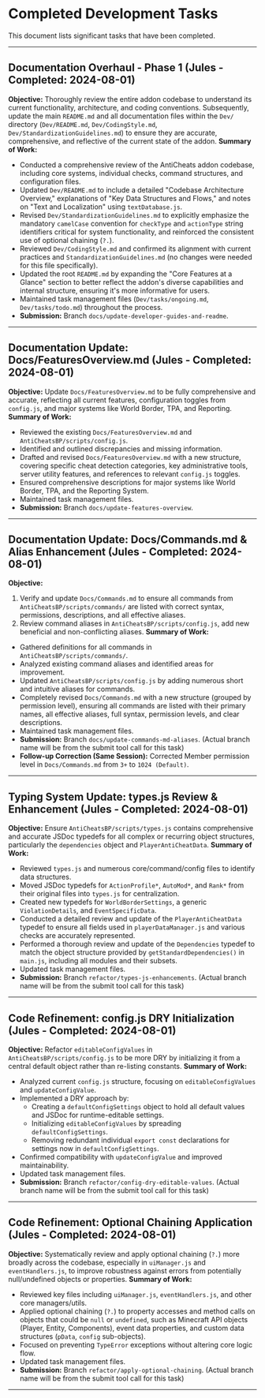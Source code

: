 # Completed Development Tasks

This document lists significant tasks that have been completed.

---

## Documentation Overhaul - Phase 1 (Jules - Completed: 2024-08-01)
**Objective:** Thoroughly review the entire addon codebase to understand its current functionality, architecture, and coding conventions. Subsequently, update the main `README.md` and all documentation files within the `Dev/` directory (`Dev/README.md`, `Dev/CodingStyle.md`, `Dev/StandardizationGuidelines.md`) to ensure they are accurate, comprehensive, and reflective of the current state of the addon.
**Summary of Work:**
*   Conducted a comprehensive review of the AntiCheats addon codebase, including core systems, individual checks, command structures, and configuration files.
*   Updated `Dev/README.md` to include a detailed "Codebase Architecture Overview," explanations of "Key Data Structures and Flows," and notes on "Text and Localization" using `textDatabase.js`.
*   Revised `Dev/StandardizationGuidelines.md` to explicitly emphasize the mandatory `camelCase` convention for `checkType` and `actionType` string identifiers critical for system functionality, and reinforced the consistent use of optional chaining (`?.`).
*   Reviewed `Dev/CodingStyle.md` and confirmed its alignment with current practices and `StandardizationGuidelines.md` (no changes were needed for this file specifically).
*   Updated the root `README.md` by expanding the "Core Features at a Glance" section to better reflect the addon's diverse capabilities and internal structure, ensuring it's more informative for users.
*   Maintained task management files (`Dev/tasks/ongoing.md`, `Dev/tasks/todo.md`) throughout the process.
*   **Submission:** Branch `docs/update-developer-guides-and-readme`.

---

## Documentation Update: Docs/FeaturesOverview.md (Jules - Completed: 2024-08-01)
**Objective:** Update `Docs/FeaturesOverview.md` to be fully comprehensive and accurate, reflecting all current features, configuration toggles from `config.js`, and major systems like World Border, TPA, and Reporting.
**Summary of Work:**
*   Reviewed the existing `Docs/FeaturesOverview.md` and `AntiCheatsBP/scripts/config.js`.
*   Identified and outlined discrepancies and missing information.
*   Drafted and revised `Docs/FeaturesOverview.md` with a new structure, covering specific cheat detection categories, key administrative tools, server utility features, and references to relevant `config.js` toggles.
*   Ensured comprehensive descriptions for major systems like World Border, TPA, and the Reporting System.
*   Maintained task management files.
*   **Submission:** Branch `docs/update-features-overview`.

---

## Documentation Update: Docs/Commands.md & Alias Enhancement (Jules - Completed: 2024-08-01)
**Objective:**
1. Verify and update `Docs/Commands.md` to ensure all commands from `AntiCheatsBP/scripts/commands/` are listed with correct syntax, permissions, descriptions, and all effective aliases.
2. Review command aliases in `AntiCheatsBP/scripts/config.js`, add new beneficial and non-conflicting aliases.
**Summary of Work:**
*   Gathered definitions for all commands in `AntiCheatsBP/scripts/commands/`.
*   Analyzed existing command aliases and identified areas for improvement.
*   Updated `AntiCheatsBP/scripts/config.js` by adding numerous short and intuitive aliases for commands.
*   Completely revised `Docs/Commands.md` with a new structure (grouped by permission level), ensuring all commands are listed with their primary names, all effective aliases, full syntax, permission levels, and clear descriptions.
*   Maintained task management files.
*   **Submission:** Branch `docs/update-commands-md-aliases`. (Actual branch name will be from the submit tool call for this task)
*   **Follow-up Correction (Same Session):** Corrected Member permission level in `Docs/Commands.md` from `3+` to `1024 (Default)`.

---

## Typing System Update: types.js Review & Enhancement (Jules - Completed: 2024-08-01)
**Objective:** Ensure `AntiCheatsBP/scripts/types.js` contains comprehensive and accurate JSDoc typedefs for all complex or recurring object structures, particularly the `dependencies` object and `PlayerAntiCheatData`.
**Summary of Work:**
*   Reviewed `types.js` and numerous core/command/config files to identify data structures.
*   Moved JSDoc typedefs for `ActionProfile*`, `AutoMod*`, and `Rank*` from their original files into `types.js` for centralization.
*   Created new typedefs for `WorldBorderSettings`, a generic `ViolationDetails`, and `EventSpecificData`.
*   Conducted a detailed review and update of the `PlayerAntiCheatData` typedef to ensure all fields used in `playerDataManager.js` and various checks are accurately represented.
*   Performed a thorough review and update of the `Dependencies` typedef to match the object structure provided by `getStandardDependencies()` in `main.js`, including all modules and their subsets.
*   Updated task management files.
*   **Submission:** Branch `refactor/types-js-enhancements`. (Actual branch name will be from the submit tool call for this task)

---

## Code Refinement: config.js DRY Initialization (Jules - Completed: 2024-08-01)
**Objective:** Refactor `editableConfigValues` in `AntiCheatsBP/scripts/config.js` to be more DRY by initializing it from a central default object rather than re-listing constants.
**Summary of Work:**
*   Analyzed current `config.js` structure, focusing on `editableConfigValues` and `updateConfigValue`.
*   Implemented a DRY approach by:
    *   Creating a `defaultConfigSettings` object to hold all default values and JSDoc for runtime-editable settings.
    *   Initializing `editableConfigValues` by spreading `defaultConfigSettings`.
    *   Removing redundant individual `export const` declarations for settings now in `defaultConfigSettings`.
*   Confirmed compatibility with `updateConfigValue` and improved maintainability.
*   Updated task management files.
*   **Submission:** Branch `refactor/config-dry-editable-values`. (Actual branch name will be from the submit tool call for this task)

---

## Code Refinement: Optional Chaining Application (Jules - Completed: 2024-08-01)
**Objective:** Systematically review and apply optional chaining (`?.`) more broadly across the codebase, especially in `uiManager.js` and `eventHandlers.js`, to improve robustness against errors from potentially null/undefined objects or properties.
**Summary of Work:**
*   Reviewed key files including `uiManager.js`, `eventHandlers.js`, and other core managers/utils.
*   Applied optional chaining (`?.`) to property accesses and method calls on objects that could be `null` or `undefined`, such as Minecraft API objects (Player, Entity, Components), event data properties, and custom data structures (`pData`, `config` sub-objects).
*   Focused on preventing `TypeError` exceptions without altering core logic flow.
*   Updated task management files.
*   **Submission:** Branch `refactor/apply-optional-chaining`. (Actual branch name will be from the submit tool call for this task)

---
